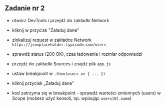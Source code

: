 <!-- _class: time10 -->

## Zadanie nr 2

- otwórz DevTools i przejdź do zakładki Network
- kliknij w przycisk "Załaduj dane"
- zlokalizuj request w zakładce Network `https://jsonplaceholder.typicode.com/users`
- sprawdź status (200 OK), czas ładowania i rozmiar odpowiedzi

- przejdź do zakładki Sources i znajdź plik `app.js`
- ustaw breakpoint w `.then(users => { ... })`
- kliknij przycisk „Załaduj dane”
- kod zatrzyma się w breakpoint - sprawdź wartości zmiennych (users) w Scope (możesz użyć konsoli, np. wpisując `users[0].name`)